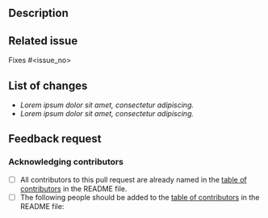 <!-- If you have opened the pull request early and know that its contents are not ready for review or to be merged, add "[WIP]" at the start of the pull request title, which stands for "Work in Progress". When you are happy with it and are happy for it to be merged into the main repository, change the "[WIP]" in the title of the pull request to "[Ready for review]" -->

<!-- Provide a general summary of your changes in the Title above -->

## Description

<!-- Describe your changes in detail -->

## Related issue

<!-- If there is a related issue please mention -->

Fixes #<issue_no>

## List of changes

<!-- Make a list of changes proposed in your PR -->
<!-- We suggest using bullets (indicated by * or -) and filled checkboxes [x] here -->

- _Lorem ipsum dolor sit amet, consectetur adipiscing._
- _Lorem ipsum dolor sit amet, consectetur adipiscing._

## Feedback request

<!-- Describe what the reviewer should concentrate their feedback on -->

<!-- Make sure to add all the relevant tags according to the CONTRIBUTING.md after submitting your PR -->
<!-- Thank you for your contribution! -->

### Acknowledging contributors

<!-- Please select the correct box -->

- [ ] All contributors to this pull request are already named in the [table of contributors](https://github.com/pycon-mentored-sprints/community-handbook#readme) in the README file.
- [ ] The following people should be added to the [table of contributors](https://github.com/pycon-mentored-sprints/community-handbook#readme) in the README file: <!-- replace this text with the GitHub IDs of any new contributors -->
